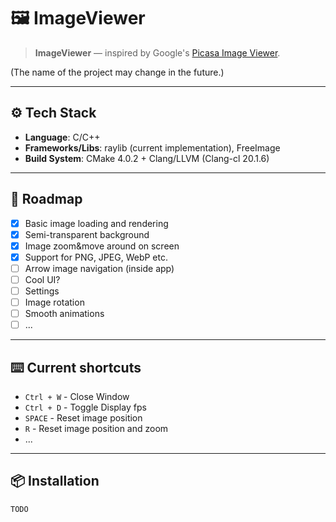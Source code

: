 # 🖼️ ImageViewer

> **ImageViewer** — inspired by Google's [Picasa Image Viewer](https://en.wikipedia.org/wiki/Picasa).

(The name of the project may change in the future.)

---

## ⚙️ Tech Stack

- **Language**: C/C++  
- **Frameworks/Libs**: raylib (current implementation), FreeImage
- **Build System**: CMake 4.0.2 + Clang/LLVM (Clang-cl 20.1.6)

---

## 🚧 Roadmap

- [x] Basic image loading and rendering
- [x] Semi-transparent background
- [x] Image zoom&move around on screen
- [x] Support for PNG, JPEG, WebP etc.
- [ ] Arrow image navigation (inside app)
- [ ] Cool UI?
- [ ] Settings
- [ ] Image rotation
- [ ] Smooth animations
- [ ] ...

---

## ⌨️ Current shortcuts

- `Ctrl + W` - Close Window
- `Ctrl + D` - Toggle Display fps
- `SPACE` - Reset image position
- `R` - Reset image position and zoom
- ...

---

## 📦 Installation

```sh
TODO
```

